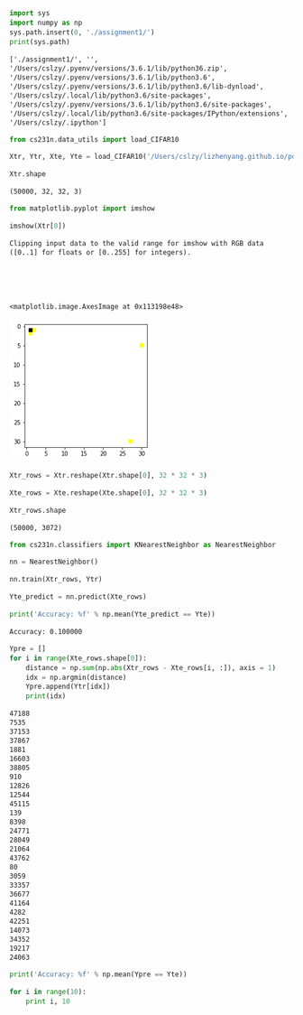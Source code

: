 

```python
import sys
import numpy as np
sys.path.insert(0, './assignment1/')
print(sys.path)
```

    ['./assignment1/', '', '/Users/cslzy/.pyenv/versions/3.6.1/lib/python36.zip', '/Users/cslzy/.pyenv/versions/3.6.1/lib/python3.6', '/Users/cslzy/.pyenv/versions/3.6.1/lib/python3.6/lib-dynload', '/Users/cslzy/.local/lib/python3.6/site-packages', '/Users/cslzy/.pyenv/versions/3.6.1/lib/python3.6/site-packages', '/Users/cslzy/.local/lib/python3.6/site-packages/IPython/extensions', '/Users/cslzy/.ipython']



```python
from cs231n.data_utils import load_CIFAR10
```


```python
Xtr, Ytr, Xte, Yte = load_CIFAR10('/Users/cslzy/lizhenyang.github.io/posts/cs231n/assignment1/cs231n/datasets/cifar-10-batches-py')
```


```python
Xtr.shape
```




    (50000, 32, 32, 3)




```python
from matplotlib.pyplot import imshow
```


```python
imshow(Xtr[0])
```

    Clipping input data to the valid range for imshow with RGB data ([0..1] for floats or [0..255] for integers).





    <matplotlib.image.AxesImage at 0x113198e48>




![png](Nearest-Neighbor-Classifier_files/Nearest-Neighbor-Classifier_5_2.png)



```python
Xtr_rows = Xtr.reshape(Xtr.shape[0], 32 * 32 * 3)
```


```python
Xte_rows = Xte.reshape(Xte.shape[0], 32 * 32 * 3)
```


```python
Xtr_rows.shape
```




    (50000, 3072)




```python
from cs231n.classifiers import KNearestNeighbor as NearestNeighbor
```


```python
nn = NearestNeighbor()
```


```python
nn.train(Xtr_rows, Ytr)
```


```python
Yte_predict = nn.predict(Xte_rows)
```


```python
print('Accuracy: %f' % np.mean(Yte_predict == Yte))
```

    Accuracy: 0.100000



```python
Ypre = []
for i in range(Xte_rows.shape[0]):
    distance = np.sum(np.abs(Xtr_rows - Xte_rows[i, :]), axis = 1)
    idx = np.argmin(distance)
    Ypre.append(Ytr[idx])
    print(idx)

```

    47188
    7535
    37153
    37867
    1881
    16603
    38805
    910
    12826
    12544
    45115
    139
    8398
    24771
    28049
    21064
    43762
    80
    3059
    33357
    36677
    41164
    4282
    42251
    14073
    34352
    19217
    24063



```python
print('Accuracy: %f' % np.mean(Ypre == Yte))
```


```python
for i in range(10):
    print i, 10
```
